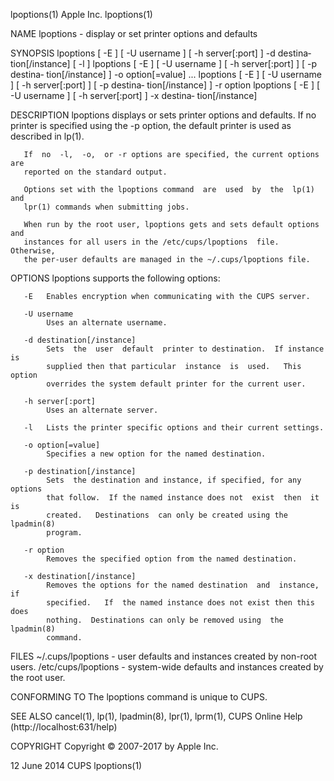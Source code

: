 lpoptions(1)                      Apple Inc.                     lpoptions(1)

NAME
       lpoptions - display or set printer options and defaults

SYNOPSIS
       lpoptions  [  -E  ]  [  -U username ] [ -h server[:port] ] -d destina‐
       tion[/instance] [ -l ]
       lpoptions [ -E ] [ -U username ] [ -h server[:port] ]  [  -p  destina‐
       tion[/instance] ] -o option[=value] ...
       lpoptions  [  -E  ] [ -U username ] [ -h server[:port] ] [ -p destina‐
       tion[/instance] ] -r option
       lpoptions [ -E ] [ -U username ] [  -h  server[:port]  ]  -x  destina‐
       tion[/instance]

DESCRIPTION
       lpoptions  displays  or  sets  printer  options  and  defaults.  If no
       printer is specified using the -p option, the default printer is  used
       as described in lp(1).

       If  no  -l,  -o,  or -r options are specified, the current options are
       reported on the standard output.

       Options set with the lpoptions command  are  used  by  the  lp(1)  and
       lpr(1) commands when submitting jobs.

       When run by the root user, lpoptions gets and sets default options and
       instances for all users in the /etc/cups/lpoptions  file.   Otherwise,
       the per-user defaults are managed in the ~/.cups/lpoptions file.

OPTIONS
       lpoptions supports the following options:

       -E   Enables encryption when communicating with the CUPS server.

       -U username
            Uses an alternate username.

       -d destination[/instance]
            Sets  the  user  default  printer to destination.  If instance is
            supplied then that particular  instance  is  used.   This  option
            overrides the system default printer for the current user.

       -h server[:port]
            Uses an alternate server.

       -l   Lists the printer specific options and their current settings.

       -o option[=value]
            Specifies a new option for the named destination.

       -p destination[/instance]
            Sets  the destination and instance, if specified, for any options
            that follow.  If the named instance does not  exist  then  it  is
            created.   Destinations  can only be created using the lpadmin(8)
            program.

       -r option
            Removes the specified option from the named destination.

       -x destination[/instance]
            Removes the options for the named destination  and  instance,  if
            specified.   If  the named instance does not exist then this does
            nothing.  Destinations can only be removed using  the  lpadmin(8)
            command.

FILES
       ~/.cups/lpoptions  -  user  defaults and instances created by non-root
       users.
       /etc/cups/lpoptions - system-wide defaults and  instances  created  by
       the root user.

CONFORMING TO
       The lpoptions command is unique to CUPS.

SEE ALSO
       cancel(1),  lp(1),  lpadmin(8),  lpr(1),  lprm(1),  CUPS  Online  Help
       (http://localhost:631/help)

COPYRIGHT
       Copyright © 2007-2017 by Apple Inc.

12 June 2014                         CUPS                        lpoptions(1)
